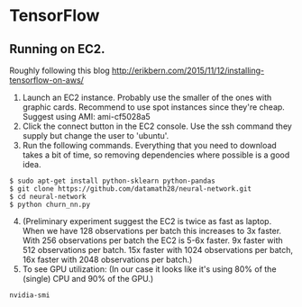 # TensorFlow

## Running on EC2.  
Roughly following this blog
http://erikbern.com/2015/11/12/installing-tensorflow-on-aws/

1. Launch an EC2 instance.  Probably use the smaller of the ones with graphic cards.  Recommend to use spot instances since they're cheap.  Suggest using AMI: ami-cf5028a5
2. Click the connect button in the EC2 console.  Use the ssh command they supply but change the user to 'ubuntu'.
3. Run the following commands.  Everything that you need to download takes a bit of time, so removing dependencies where possible is a good idea. 

```
$ sudo apt-get install python-sklearn python-pandas
$ git clone https://github.com/datamath28/neural-network.git
$ cd neural-network
$ python churn_nn.py
```

4. (Preliminary experiment suggest the EC2 is twice as fast as laptop.  When we have 128 observations per batch this increases to 3x faster.  With 256 observations per batch the EC2 is 5-6x faster.  9x faster with 512 observations per batch.  15x faster with 1024 observations per batch, 16x faster with 2048 observations per batch.)
5. To see GPU utilization: (In our case it looks like it's using 80% of the (single) CPU and 90% of the GPU.)
```
nvidia-smi
```
